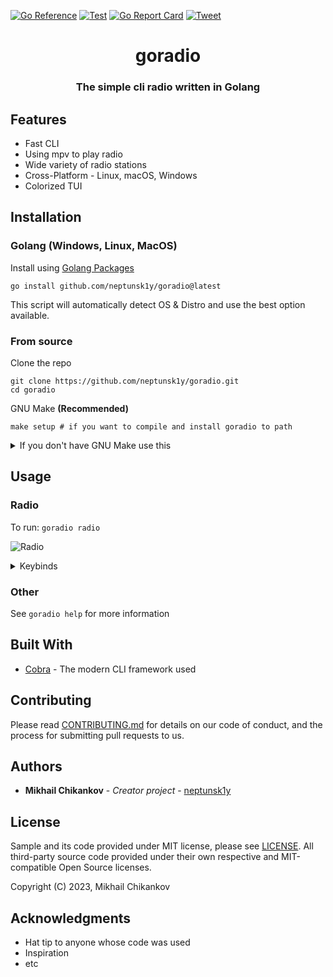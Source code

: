 [![Go Reference](https://pkg.go.dev/badge/github.com/neptunsk1y/goradio.svg)](https://pkg.go.dev/github.com/neptunsk1y/goradio)
[![Test](https://github.com/neptunsk1y/goradio/actions/workflows/test.yml/badge.svg)](https://github.com/neptunsk1y/radiorecord/actions/workflows/test.yml)
[![Go Report Card](https://goreportcard.com/badge/github.com/neptunsk1y/goradio)](https://goreportcard.com/report/github.com/neptunsk1y/goradio)
[![Tweet](https://img.shields.io/twitter/url/http/shields.io.svg?style=social)](https://twitter.com/intent/tweet?text=Get%20over%20170%20free%20design%20blocks%20based%20on%20Bootstrap%204&url=https://www.froala.com/design-blocks&via=froala&hashtags=bootstrap,design,templates,blocks,developers)
<h1 align="center">goradio</h1>

<h3 align="center">The simple cli radio written in Golang<h3><h2>Features</h2>

- Fast CLI
- Using mpv to play radio
- Wide variety of radio stations
- Cross-Platform - Linux, macOS, Windows
- Colorized TUI

<h2>Installation</h2>

<h3>Golang (Windows, Linux, MacOS)</h3>

Install using [Golang Packages](https://pkg.go.dev/github.com/neptunsk1y/goradio)

```shell
go install github.com/neptunsk1y/goradio@latest
```

This script will automatically detect OS & Distro and use the best option available.


<h3> From source </h3>

Clone the repo
```shell
git clone https://github.com/neptunsk1y/goradio.git
cd goradio
```

GNU Make **(Recommended)**
```shell
make setup # if you want to compile and install goradio to path
```

<details>
<summary>If you don't have GNU Make use this</summary>


```shell
# To build
go build

# To install
go install
```

</details>

<h2>Usage</h2>

<h3>Radio</h3>

To run: `goradio radio`

![Radio](https://github.com/neptunsk1y/goradio/blob/main/assets/goradio.gif?raw=true)

<details>
<summary>Keybinds</summary>

| Bind         | Description       |
|--------------|-------------------|
| <kbd>↑</kbd> | Prev/Up station   |
| <kbd>↓</kbd> | Next/Down station |
| <kbd>→</kbd> | Next page         |
| <kbd>←</kbd> | Prev page         | 
| <kbd>/</kbd> | Search            |
</details>


<h3>Other</h3>

See `goradio help` for more information

<h2> Built With </h2>

* [Cobra](https://cobra.dev/) - The modern CLI framework used

<h2> Contributing </h2>

Please read [CONTRIBUTING.md](https://github.com/neptunsk1y/goradio/blob/main/CONTRIBUTING.md) for details on our code of conduct, and the process for submitting pull requests to us.

<h2> Authors </h2>

* **Mikhail Chikankov** - *Creator project* - [neptunsk1y](https://github.com/neptunsk1y)


<h2>License</h2>

Sample and its code provided under MIT license, please see [LICENSE](/LICENSE). All third-party source code provided
under their own respective and MIT-compatible Open Source licenses.

Copyright (C) 2023, Mikhail Chikankov


<h2> Acknowledgments </h2>

* Hat tip to anyone whose code was used
* Inspiration
* etc
